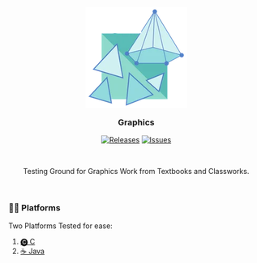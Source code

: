 <h3 align="center">
	<img src="./NOTES/Resources/icon.png" width="200" alt="Logo"/><br/>
	<img src="./NOTES/Resources/transparent.png" height="30" width="0px"/>
	Graphics
	<img src="./NOTES/Resources/transparent.png" height="30" width="0px"/>
</h3> 
<p align="center">
	<a href="https://github.com/ITSURENXD/get_closest/releases/latest">
		<img alt="Releases" src="https://img.shields.io/github/v/release/ITSURENXD/Graphics?style=for-the-badge&logo=github&color=F2CDCD&logoColor=D9E0EE&labelColor=302D41"/></a>
	<a href="https://github.com/ITSURENXD/get_closest/issues">
		<img alt="Issues" src="https://img.shields.io/github/issues/ITSURENXD/Graphics?style=for-the-badge&logo=gitbook&color=B5E8E0&logoColor=D9E0EE&labelColor=302D41"></a>
</p>
&nbsp;
<p align="center">Testing Ground for Graphics Work from Textbooks and Classworks.</p>
&nbsp;

### 👩‍💻 Platforms
Two Platforms Tested for ease:
1. [🅒 C](./NOTES/C/c.md)
2. [☕️ Java](./NOTES/Java/java.md)

&nbsp;
----
